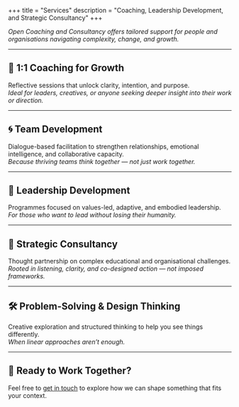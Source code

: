+++
title = "Services"
description = "Coaching, Leadership Development, and Strategic Consultancy"
+++

_Open Coaching and Consultancy offers tailored support for people and organisations navigating complexity, change, and growth._

---

## 🌱 1:1 Coaching for Growth  
Reflective sessions that unlock clarity, intention, and purpose.  
*Ideal for leaders, creatives, or anyone seeking deeper insight into their work or direction.*

---

## 🌀 Team Development  
Dialogue-based facilitation to strengthen relationships, emotional intelligence, and collaborative capacity.  
*Because thriving teams think together — not just work together.*

---

## 🧭 Leadership Development  
Programmes focused on values-led, adaptive, and embodied leadership.  
*For those who want to lead without losing their humanity.*

---

## 🧩 Strategic Consultancy  
Thought partnership on complex educational and organisational challenges.  
*Rooted in listening, clarity, and co-designed action — not imposed frameworks.*

---

## 🛠️ Problem-Solving & Design Thinking  
Creative exploration and structured thinking to help you see things differently.  
*When linear approaches aren’t enough.*

---

## 💬 Ready to Work Together?

Feel free to [get in touch](/contact/) to explore how we can shape something that fits your context.

